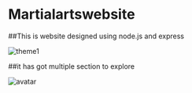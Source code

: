# Martialartswebsite
##This is website designed using node.js and express

![theme1](https://user-images.githubusercontent.com/55646472/80484036-b25ef280-8974-11ea-9af0-2e77b17f826c.PNG)

##it has got multiple section to explore

![avatar](https://user-images.githubusercontent.com/55646472/80592783-9d9a6180-8a3d-11ea-8637-8b1e387048d6.png)

